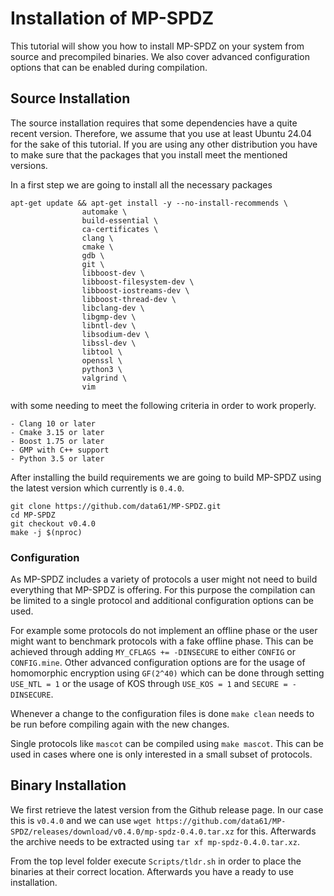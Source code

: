 # Installation of MP-SPDZ
This tutorial will show you how to install MP-SPDZ on your system from source and precompiled binaries.
We also cover advanced configuration options that can be enabled during compilation.

## Source Installation
The source installation requires that some dependencies have a quite recent version.
Therefore, we assume that you use at least Ubuntu 24.04 for the sake of this tutorial.
If you are using any other distribution you have to make sure that the packages that you install meet the mentioned versions.

In a first step we are going to install all the necessary packages

```
apt-get update && apt-get install -y --no-install-recommends \
                automake \
                build-essential \
                ca-certificates \
                clang \
		        cmake \
                gdb \
                git \
                libboost-dev \
                libboost-filesystem-dev \
                libboost-iostreams-dev \
                libboost-thread-dev \
                libclang-dev \
                libgmp-dev \
                libntl-dev \
                libsodium-dev \
                libssl-dev \
                libtool \
                openssl \
                python3 \
                valgrind \
                vim 
```

with some needing to meet the following criteria in order to work properly.

```
- Clang 10 or later
- Cmake 3.15 or later
- Boost 1.75 or later
- GMP with C++ support
- Python 3.5 or later
```

After installing the build requirements we are going to build MP-SPDZ using the latest version which currently is `0.4.0`.

```
git clone https://github.com/data61/MP-SPDZ.git
cd MP-SPDZ
git checkout v0.4.0
make -j $(nproc)
```

### Configuration
As MP-SPDZ includes a variety of protocols a user might not need to build everything that MP-SPDZ is offering.
For this purpose the compilation can be limited to a single protocol and additional configuration options can be used.

For example some protocols do not implement an offline phase or the user might want to benchmark protocols with a fake offline phase.
This can be achieved through adding `MY_CFLAGS += -DINSECURE` to either `CONFIG` or `CONFIG.mine`.
Other advanced configuration options are for the usage of homomorphic encryption using `GF(2^40)` which can be done through setting `USE_NTL = 1` or the usage of KOS through `USE_KOS = 1` and `SECURE = -DINSECURE`.

Whenever a change to the configuration files is done `make clean` needs to be run before compiling again with the new changes.

Single protocols like `mascot` can be compiled using `make mascot`.
This can be used in cases where one is only interested in a small subset of protocols.

## Binary Installation
We first retrieve the latest version from the Github release page.
In our case this is `v0.4.0` and we can use `wget https://github.com/data61/MP-SPDZ/releases/download/v0.4.0/mp-spdz-0.4.0.tar.xz` for this.
Afterwards the archive needs to be extracted using `tar xf mp-spdz-0.4.0.tar.xz`.

From the top level folder execute `Scripts/tldr.sh` in order to place the binaries at their correct location.
Afterwards you have a ready to use installation.
